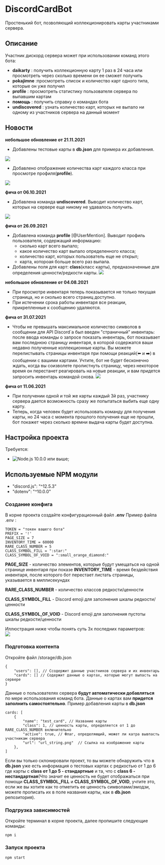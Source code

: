 # DiscordCardBot
Простенький бот, позволяющий коллекционировать карты участниками сервера.
## Описание
Участник дискорд сервера может при использовании команд этого бота:
 - **daikarty** : получить коллекционную карту 1 раз в 24 часа или просмотреть через сколько времени он ее сможет получить
 - **pokajimne** :просмотреть список и количество карт одного типа, которые он уже получил
 - **profile** : просмотреть статистику пользователя сервера по выпавшим картам 
 - **помощь** : получить справку о командах бота
 - **undiscovered** : узнать количество карт, которых не выпало ни одному из участников сервера на данный момент
## Новости

 **небольшое обновление от 21.11.2021**
  - Добавлены тестовые карты в **db.json** для примера их добавления. 

  ![](https://cdn.discordapp.com/attachments/852679774128439386/911969469914574939/unknown.png)

  - Добавлено отображение количества карт каждого класса при просмотре профиля(**profile**).

  ![](https://cdn.discordapp.com/attachments/852679774128439386/911967665906651166/unknown.png)

 **фича от 06.10.2021**
  - Добавлена команда **undiscovered**. Выводит количество карт, которых на сервере еще никому не удавалось получить.

![](https://cdn.discordapp.com/attachments/852679774128439386/895117207615471666/unknown.png)

 **фича от 26.09.2021**
  - Добавлена команда **profile** [@UserMention]. Выводит профиль пользователя, содержащий информацию:
      - сколько карт всего выпало;
      - какое количество карт выпало определенного класса;
      - количество карт, которых пользователь еще не открыл;
      - карта, котороая больше всего раз выпала.
  - Добавлены поля для карт: **class**(класс карты), предназначенные для определения ценности/редкости карты.
![](https://media.discordapp.net/attachments/852679774128439386/891750797023531018/profile.png)

 **небольшое обновление от 04.08.2021**
 - При просмотре инвентаря теперь показывается не только текущая страница, но и сколько всего страниц доступно.
 - При истечении срока работы инвентаря все реакции, прикрепленные к сообщению удаляются.

 **фича от 31.07.2021**
 - Чтобы не превышать максимальное количество символов в сообщении для API Discord`а был введен "страничный" инвентарь:
после ввода команды о запросе показать инвентарь, бот показывает вам последнюю страницу инвентаря, в которой содержатся ваши недавно полученные коллекционные карты. Вы можете перелистывать страницы инвентаря при помощи реакций(⬅️ и ➡️) в сообщении с вашими картами. Учтите, бот не будет бесконечно ждать, когда вы соизволете пролистнуть страницу, через некоторое время он перестанет реагировать на новые реакции, и вам придется запросить инвентарь командой снова.
![](https://cdn.discordapp.com/attachments/852679774128439386/871084401600110632/3LfGjl6Rj4.gif)

 **фича от 11.06.2021**
- При получении одной и той же карты каждый 3й раз, участнику сервера дается возможность сразу же попытаться выбить еще одну карту.
- Теперь, когда человек будет использовать команду для получения карты, но 24 часа с момента прошлого получения еще не прошли, бот покажет через сколько времни выдача карты будет доступна.

## Настройка проекта
Требуется:
 - ![Node.js](https://nodejs.org/en/) 10.0.0 или выше;

## Используемые NPM модули
 - "discord.js": "^12.5.3"
 - "dotenv": "^10.0.0"

### Создание конфига
В корне проекта создайте конфигурационный файл **.env**
Пример файла .env :
```
TOKEN = "токен вашего бота"
PREFIX = '!' 
PAGE_SIZE = 7
INVENTORY_TIME = 60000
RARE_CLASS_NUMBER = 5
CLASS_SYMBOL_FILL = ":star:"
CLASS_SYMBOL_OF_VOID = ":small_orange_diamond:"
```

**PAGE_SIZE** - количество элементов, которые будут умещаться на одной странице инвентаря при показе
**INVENTORY_TIME** - время бездействия инвентаря, после которого бот перестает листать страницы, указывается в миллисекундах

**RARE_CLASS_NUMBER** - количество классов редкости/ценности

**CLASS_SYMBOL_FILL** - Discord emoji для заполнения шкалы редкости/ценности

**CLASS_SYMBOL_OF_VOID** - Discord emoji для заполнения пустоты шкалы редкости/ценности


Иллюстрация ниже чтобы понять суть 3х последних параметров:
<br />
![](https://media.discordapp.net/attachments/852679774128439386/891748889118511134/env_decr.png)


### Подготовка контента
Откройте файл /storage/db.json
```
{
	"users": [], // Ссодержит данные участников сервера и их инвентарь 
	"cards": [] // Содержит данные о картах, которые могут выпасть на сервере
}
```

Данные о пользователях сервера **будут автоматически добавляться** по мере использования команд бота.
Данные о картах вам **придется заполнить самостоятельно**. 
Пример добавления карты в **db.json**
```
cards: [
    {
        "name": "test_card", // Название карты
        "class": 1, // ценность карты, определяется от 1 до RARE_CLASS_NUMBER включительно
        "active": true, // Флаг, определяющий, может ли катра вывпасть участникам сервера
        "url": "url_string.png"  // Ссылка на изображение карты
    }, 
]
```

Если вы только склонировали проект, то вы можете обнаружить что в **db.json** уже есть информация о тестовых картах с редкостью от 1 до 6 где карты с **class от 1 до 5 - стандартные** и та, что с **class 6 - нестандартная**(Что значит ее ценность не будет отображаться при помощи **CLASS_SYMBOL_FILL** и **CLASS_SYMBOL_OF_VOID**, учтите это, если же вы хотите как то отметить ее ценность символами/эмодзи, можете прописать их в поле названия карты, как в **db.json** репозитория).  

### Подгрузка зависимостей
Откройте терминал в корне проекта, далее пропишите следующие команды:
```
npm i 
```

### Запуск проекта
```
npm start 
```